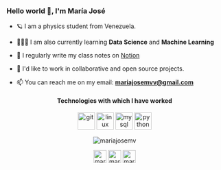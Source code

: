 <h3 align="left">Hello world 👋, I'm María José</h3>

- 🪐 I am a physics student from Venezuela.

- 👩🏻‍💻 I am also currently learning **Data Science** and **Machine Learning**

- 📝 I regularly write my class notes on [Notion](https://www.notion.so/mariajosemv/Class-notes-4e2a3dfe40e643ba8f148b95eb597a0b)

- 🌱 I'd like to work in collaborative and open source projects. 

- 📫 You can reach me on my email: **mariajosemvv@gmail.com**

<div align="center">
<h4 align="center">Technologies with which I have worked</h4>

<p align="center"><img src="https://www.vectorlogo.zone/logos/git-scm/git-scm-icon.svg" alt="git" width="40" height="40"/> <img src="https://devicons.github.io/devicon/devicon.git/icons/linux/linux-original.svg" alt="linux" width="40" height="40"/> <img src="https://devicons.github.io/devicon/devicon.git/icons/mysql/mysql-original-wordmark.svg" alt="mysql" width="40" height="40"/> <img src="https://devicons.github.io/devicon/devicon.git/icons/python/python-original.svg" alt="python" width="40" height="40"/></p>

<p align="center"><img align="center" src="https://github-readme-stats.vercel.app/api/top-langs/?username=mariajosemv&layout=compact&hide=html" alt="mariajosemv" /></p>

<p align="center">
<a href="https://twitter.com/mariajosemvv" target="blank"><img align="center" src="https://cdn.jsdelivr.net/npm/simple-icons@3.0.1/icons/twitter.svg" alt="mariajosemvv" height="30" width="30" /></a>
<a href="https://linkedin.com/in/mariajosemv" target="blank"><img align="center" src="https://cdn.jsdelivr.net/npm/simple-icons@3.0.1/icons/linkedin.svg" alt="mariajosemv" height="30" width="30" /></a>
<a href="https://instagram.com/mariajosemvv" target="blank"><img align="center" src="https://cdn.jsdelivr.net/npm/simple-icons@3.0.1/icons/instagram.svg" alt="mariajosemvv" height="30" width="30" /></a>
</p>
